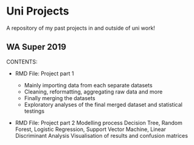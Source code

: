 # Uni Projects
A repository of my past projects in and outside of uni work!

## WA Super 2019
CONTENTS:
- RMD File: Project part 1
    - Mainly importing data from each separate datasets
    - Cleaning, reformatting, aggregating raw data and more
    - Finally merging the datasets
    - Exploratory analyses of the final merged dataset and statistical testings
  
- RMD File: Project part 2
  Modelling process
  Decision Tree, Random Forest, Logistic Regression, Support Vector Machine, Linear Discriminant Analysis
  Visualisation of results and confusion matrices

  
